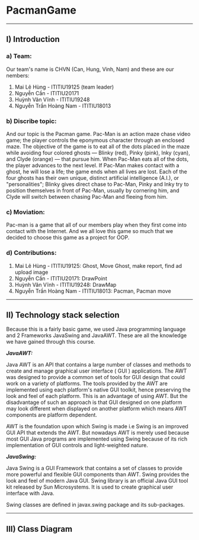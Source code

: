 <h1>PacmanGame</h1>
<hr>
<h2>I) Introduction</h2>
 <p><h3>a) Team:</h3>
   Our team's name is CHVN (Can, Hung, Vinh, Nam) and these are our nembers:
      <ol><li>Mai Lê Hùng - ITITIU19125 (team leader)</li>
      <li>Nguyễn Cần  - ITITIU20171</li>
      <li>Huỳnh Văn Vĩnh  - ITITIU19248</li>
      <li>Nguyễn Trần Hoàng Nam - ITITIU18013</li></ol></p>
      
<h3>b) Discribe topic:</h3>
<p> And our topic is the Pacman game. Pac-Man is an action maze chase video game; the player controls the eponymous character through an enclosed maze. The objective      of the game is to eat all of the dots placed in the maze while avoiding four colored ghosts — Blinky (red), Pinky (pink), Inky (cyan), and Clyde (orange) — that          pursue him. When Pac-Man eats all of the dots, the player advances to the next level. If Pac-Man makes contact with a ghost, he will lose a life; the game ends when      all lives are lost. Each of the four ghosts has their own unique, distinct artificial intelligence (A.I.), or "personalities"; Blinky gives direct chase to Pac-Man,      Pinky and Inky try to position themselves in front of Pac-Man, usually by cornering him, and Clyde will switch between chasing Pac-Man and fleeing from him.</p>
   
<h3>c) Moviation:</h3>
<p>Pac-man is a game that all of our members play when they first come into contact with the Internet. And we all love this game so much that we decided to choose this game as a project for OOP.</p>
      
<h3>d) Contributions:</h3>
   <p><ol><li>Mai Lê Hùng - ITITIU19125: Ghost, Move Ghost, make report, find ad upload image</li>
 <li>Nguyễn Cần  - ITITIU20171: DrawPoint</li>
 <li>Huỳnh Văn Vĩnh  - ITITIU19248: DrawMap</li>
 <li>Nguyễn Trần Hoàng Nam - ITITIU18013: Pacman, Pacman move</li></ol></p>
 
<hr>
 <h2>II) Technology stack selection</h2>
 <p>Because this is a fairly basic game, we used Java programming language and 2 Frameworks JavaSwing and JavaAWT. These are all the knowledge we have gained through this course.<br>
 
 <strong><i>JavaAWT:</i></strong><br>
 
Java AWT is an API that contains a large number of classes and methods to create and manage graphical user interface ( GUI ) applications. The AWT was designed to provide a common set of tools for GUI design that could work on a variety of platforms. The tools provided by the AWT are implemented using each platform's native GUI toolkit, hence preserving the look and feel of each platform. This is an advantage of using AWT. But the disadvantage of such an approach is that GUI designed on one platform may look different when displayed on another platform which means AWT components are platform dependent.

AWT is the foundation upon which Swing is made i.e Swing is an improved GUI API that extends the AWT. But nowadays AWT is merely used because most GUI Java programs are implemented using Swing because of its rich implementation of GUI controls and light-weighted nature.<br>
 
<strong><i>JavaSwing:</i></strong><br>
 
Java Swing is a GUI Framework that contains a set of classes to provide more powerful and flexible GUI components than AWT. Swing provides the look and feel of modern Java GUI. Swing library is an official Java GUI tool kit released by Sun Microsystems. It is used to create graphical user interface with Java.

Swing classes are defined in javax.swing package and its sub-packages.<br></p>
<hr>
<h2>III) Class Diagram</h2>

 
   
   
   

